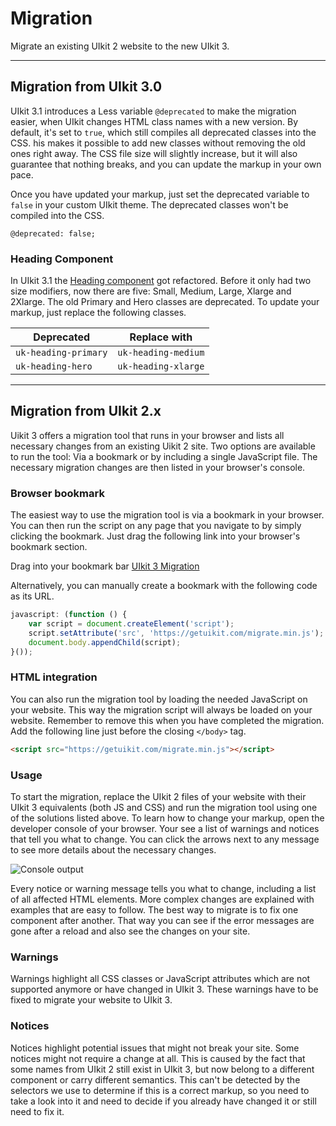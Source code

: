 # Migration

<p class="uk-text-lead">Migrate an existing UIkit 2 website to the new UIkit 3.</p>

***

## Migration from UIkit 3.0

UIkit 3.1 introduces a Less variable `@deprecated` to make the migration easier, when UIkit changes HTML class names with a new version. By default, it's set to `true`, which still compiles all deprecated classes into the CSS. his makes it possible to add new classes without removing the old ones right away. The CSS file size will slightly increase, but it will also guarantee that nothing breaks, and you can update the markup in your own pace.

Once you have updated your markup, just set the deprecated variable to `false` in your custom UIkit theme. The deprecated classes won't be compiled into the CSS.

```
@deprecated: false;
```

### Heading Component

In UIkit 3.1 the [Heading component](heading#size-modifiers) got refactored. Before it only had two size modifiers, now there are five: Small, Medium, Large, Xlarge and 2Xlarge. The old Primary and Hero classes are deprecated. To update your markup, just replace the following classes. 

| Deprecated           | Replace with        |
|----------------------|---------------------|
| `uk-heading-primary` | `uk-heading-medium` |
| `uk-heading-hero`    | `uk-heading-xlarge` |

***

## Migration from UIkit 2.x

Uikit 3 offers a migration tool that runs in your browser and lists all necessary changes from an existing Uikit 2 site. Two options are available to run the tool: Via a bookmark or by including a single JavaScript file. The necessary migration changes are then listed in your browser's console.

### Browser bookmark

The easiest way to use the migration tool is via a bookmark in your browser. You can then run the script on any page that you navigate to by simply clicking the bookmark. Just drag the following link into your browser's bookmark section.

Drag into your bookmark bar <span uk-icon="icon: arrow-right"></span> <a class="uk-button uk-button-primary" href="javascript: (function () { var script = document.createElement('script'); script.setAttribute('src', 'https://getuikit.com/migrate.min.js'); document.body.appendChild(script); }());">UIkit 3 Migration</a>

Alternatively, you can manually create a bookmark with the following code as its URL.

```js
javascript: (function () {
    var script = document.createElement('script');
    script.setAttribute('src', 'https://getuikit.com/migrate.min.js');
    document.body.appendChild(script);
}());
```

### HTML integration

You can also run the migration tool by loading the needed JavaScript on your website. This way the migration script will always be loaded on your website. Remember to remove this when you have completed the migration. Add the following line just before the closing `</body>` tag.

```html
<script src="https://getuikit.com/migrate.min.js"></script>
```

### Usage

To start the migration, replace the UIkit 2 files of your website with their UIkit 3 equivalents (both JS and CSS) and run the migration tool using one of the solutions listed above. To learn how to change your markup, open the developer console of your browser. Your see a list of warnings and notices that tell you what to change. You can click the arrows next to any message to see more details about the necessary changes.

![Console output](images/migration-console.gif)

Every notice or warning message tells you what to change, including a list of all affected HTML elements. More complex changes are explained with examples that are easy to follow. The best way to migrate is to fix one component after another. That way you can see if the error messages are gone after a reload and also see the changes on your site.

### Warnings

Warnings highlight all CSS classes or JavaScript attributes which are not supported anymore or have changed in UIkit 3. These warnings have to be fixed to migrate your website to UIkit 3.

### Notices

Notices highlight potential issues that might not break your site. Some notices might not require a change at all. This is caused by the fact that some names from UIkit 2 still exist in UIkit 3, but now belong to a different component or carry different semantics. This can't be detected by the selectors we use to determine if this is a correct markup, so you need to take a look into it and need to decide if you already have changed it or still need to fix it.
